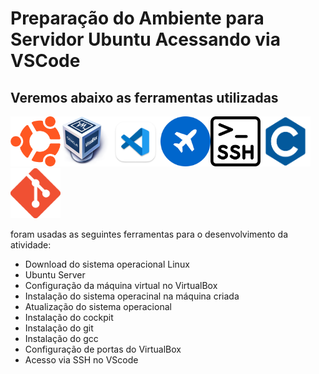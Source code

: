 # Preparação do Ambiente para Servidor Ubuntu Acessando via VSCode

## Veremos abaixo as ferramentas utilizadas

<img src=logoubuntu.png width=80 height=80><img src=logovirtualbox.png width=80 height=80><img src=logovscode.png width=80 height=80><img src=cockpitlogo.png width=80 height=80><img src=logossh.png width=80 height=80><img src=logoc.png width=80 height=80><img src=logogit.png width=80 height=80>


foram usadas as seguintes ferramentas para o desenvolvimento da atividade:
    
- Download do sistema operacional Linux
- Ubuntu Server 
- Configuração da máquina virtual no VirtualBox
- Instalação do sistema operacinal na máquina criada
- Atualização do sistema operacional
- Instalação do cockpit
- Instalação do git
- Instalação do gcc
- Configuração de portas do VirtualBox
- Acesso via SSH no VScode